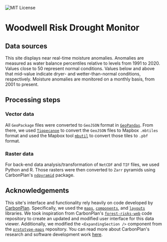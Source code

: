 [mit license]: https://badgen.net/badge/license/MIT/blue
![MIT License][]

# Woodwell Risk Drought Monitor

## Data sources
This site displays near real-time moisture anomalies. Anomalies are measured as water balance percentiles relative to levels from 1991 to 2020. Values close to 50 represent normal conditions. Values below and above that mid-value indicate dryer- and wetter-than-normal conditions, respectively. Moisture anomalies are monitored on a monthly basis, from 2001 to present.

## Processing steps
### Vector data
All `GeoPackage` files were converted to `GeoJSON` format in [`GeoPandas`](https://geopandas.org/en/stable/docs/reference/api/geopandas.GeoDataFrame.to_file.html). From there, we used [`Tippecanoe`](https://github.com/mapbox/tippecanoe) to convert the `GeoJSON` files to Mapbox `.mbtiles` format and used the Mapbox tool [`mbutil`](https://github.com/mapbox/mbutil) to convert those tiles to `.pbf` format. 

### Raster data
For back-end data analysis/transformation of `NetCDF` and `TIF` files, we used Python and R. Those rasters were then converted to `Zarr` pyramids using CarbonPlan's [`ndpyramid`](https://github.com/carbonplan/ndpyramid/tree/main) package.

## Acknowledgements
This site's interface and functionality rely heavily on code developed by <a href='https://carbonplan.org/' target='_blank'>CarbonPlan</a>. Specifically, we used the <a href='https://github.com/carbonplan/maps' target='_blank'>`maps`</a>, <a href='https://github.com/carbonplan/components' target='_blank'>`components`</a>, and <a href='https://github.com/carbonplan/layouts' target='_blank'>`layouts`</a> libraries. We took inspiration from CarbonPlan's <a href="https://github.com/carbonplan/forest-risks-web" target="_blank">`forest-risks-web`</a> code repository to create an updated and modified user interface for this data viewer. Additionally, we modified the `<ExpandingSection />` component from the <a href="https://github.com/carbonplan/prototype-maps" target="_blank">`prototype-maps`</a> repository. You can read more about CarbonPlan's research and software development work <a href="https://carbonplan.org/research" target="_blank">here</a>.
